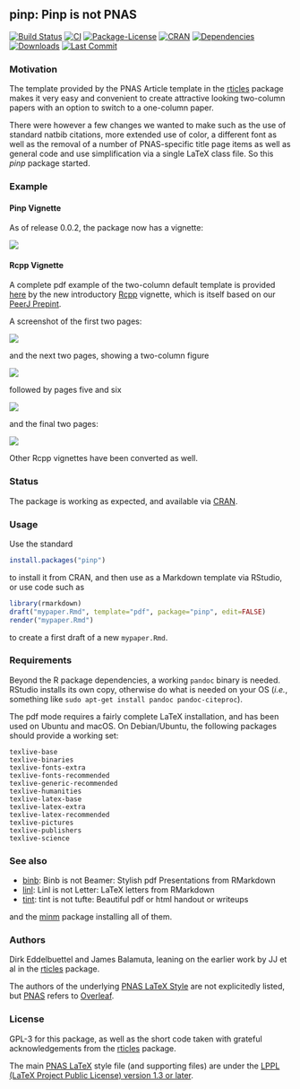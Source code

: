 ## pinp: Pinp is not PNAS

[![Build Status](https://travis-ci.org/eddelbuettel/pinp.svg)](https://travis-ci.org/eddelbuettel/pinp) 
[![CI](https://github.com/eddelbuettel/pinp/workflows/ci/badge.svg)](https://github.com/eddelbuettel/pinp/actions?query=workflow%3Aci)
[![Package-License](https://img.shields.io/badge/license-GPL--3-brightgreen.svg?style=flat)](https://www.gnu.org/licenses/gpl-3.0.html) 
[![CRAN](https://www.r-pkg.org/badges/version/pinp)](https://cran.r-project.org/package=pinp) 
[![Dependencies](https://tinyverse.netlify.com/badge/pinp)](https://cran.r-project.org/package=pinp) 
[![Downloads](https://cranlogs.r-pkg.org/badges/pinp?color=brightgreen)](https://www.r-pkg.org/pkg/pinp)
[![Last Commit](https://img.shields.io/github/last-commit/eddelbuettel/pinp)](https://github.com/eddelbuettel/pinp)

### Motivation

The template provided by the PNAS Article template in the
[rticles](https://cran.r-project.org/package=rticles) package makes it very easy
and convenient to create attractive looking two-column papers with an option
to switch to a one-column paper.

There were however a few changes we wanted to make such as the use of standard natbib citations,
more extended use of color, a different font as well as the removal of a number of PNAS-specific
title page items as well as general code and use simplification via a single LaTeX class file.  So
this _pinp_ package started.

### Example

#### Pinp Vignette

As of release 0.0.2, the package now has a vignette:

![](https://eddelbuettel.github.io/pinp/pinp-vignette.png)

#### Rcpp Vignette

A complete pdf example of the two-column default template is
provided [here](https://eddelbuettel.github.io/pinp/Rcpp-introduction.pdf)
by the new introductory [Rcpp](https://dirk.eddelbuettel.com/code/rcpp.html) vignette, which is
itself based on our [PeerJ Prepint](https://peerj.com/preprints/3188/).

A screenshot of the first two pages:

![](https://eddelbuettel.github.io/pinp/Rcpp-introduction-p1+2.png)

and the next two pages, showing a two-column figure

![](https://eddelbuettel.github.io/pinp/Rcpp-introduction-p3+4.png)

followed by pages five and six

![](https://eddelbuettel.github.io/pinp/Rcpp-introduction-p5+6.png)

and the final two pages:

![](https://eddelbuettel.github.io/pinp/Rcpp-introduction-p7+8.png)

Other Rcpp vignettes have been converted as well.

### Status

The package is working as expected, and available via [CRAN](https://cran.r-project.org/).

### Usage 

Use the standard 

```r
install.packages("pinp")
```

to install it from CRAN, and then use as a Markdown template via RStudio, or use code such as

```r
library(rmarkdown)
draft("mypaper.Rmd", template="pdf", package="pinp", edit=FALSE)
render("mypaper.Rmd")
```

to create a first draft of a new `mypaper.Rmd`.

### Requirements

Beyond the R package dependencies, a working `pandoc` binary is needed. RStudio installs
its own copy, otherwise do what is needed on your OS (_i.e._, something like `sudo apt-get
install pandoc pandoc-citeproc`).

The pdf mode requires a fairly complete LaTeX installation, and has been used on Ubuntu and macOS.
On Debian/Ubuntu, the following packages should provide a working set:

```
texlive-base
texlive-binaries
texlive-fonts-extra
texlive-fonts-recommended
texlive-generic-recommended
texlive-humanities
texlive-latex-base
texlive-latex-extra
texlive-latex-recommended
texlive-pictures
texlive-publishers
texlive-science
```

### See also

- [binb](https://github.com/eddelbuettel/binb): Binb is not Beamer: Stylish pdf Presentations from RMarkdown
- [linl](https://github.com/eddelbuettel/linl): Linl is not Letter: LaTeX letters from RMarkdown
- [tint](https://github.com/eddelbuettel/tint): tint is not tufte: Beautiful pdf or html handout or writeups

and the [minm](https://github.com/eddelbuettel/minm) package installing all of them.

### Authors

Dirk Eddelbuettel and James Balamuta, leaning on the earlier work by JJ et al in the 
[rticles](https://cran.r-project.org/package=rticles) package.

The authors of the underlying [PNAS LaTeX Style](https://www.pnas.org/authors/submitting-your-manuscript) are
not explicitedly listed, but [PNAS](https://www.pnas.org) refers to
[Overleaf](https://www.overleaf.com/).

### License

GPL-3 for this package, as well as the short code taken with grateful acknowledgements from the
[rticles](https://cran.r-project.org/package=rticles) package.

The main [PNAS LaTeX](https://www.pnas.org/authors/submitting-your-manuscript) style
file (and supporting files) are under the
[LPPL (LaTeX Project Public License) version 1.3 or later](https://www.latex-project.org/lppl/).
